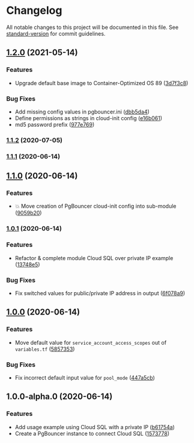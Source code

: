 # Changelog

All notable changes to this project will be documented in this file. See [standard-version](https://github.com/conventional-changelog/standard-version) for commit guidelines.

## [1.2.0](https://github.com/christippett/terraform-google-cloud-sql-pgbouncer/compare/v1.1.1...v1.2.0) (2021-05-14)


### Features

* Upgrade default base image to Container-Optimized OS 89 ([3d7f3c8](https://github.com/christippett/terraform-google-cloud-sql-pgbouncer/commit/3d7f3c84bf24b50cff47504b84535367d2b2956a))


### Bug Fixes

* Add missing config values in pgbouncer.ini ([dbb5da4](https://github.com/christippett/terraform-google-cloud-sql-pgbouncer/commit/dbb5da4e74dcdb52a55bac812bbd3a8f191d7e74))
* Define permissions as strings in cloud-init config ([e16b061](https://github.com/christippett/terraform-google-cloud-sql-pgbouncer/commit/e16b06179aa957c1fd9062928b9bae74c58368e6))
* md5 password prefix ([977e769](https://github.com/christippett/terraform-google-cloud-sql-pgbouncer/commit/977e769dadf89c37d9b4b14b2055a834623d278a))

### [1.1.2](https://github.com/christippett/terraform-cloud-sql-pgbouncer/compare/v1.1.1...v1.1.2) (2020-07-05)

### [1.1.1](https://github.com/christippett/terraform-cloud-sql-pgbouncer/compare/v1.1.0...v1.1.1) (2020-06-14)

## [1.1.0](https://github.com/christippett/terraform-cloud-sql-pgbouncer/compare/v1.0.1...v1.1.0) (2020-06-14)


### Features

* :boom: Move creation of PgBouncer cloud-init config into sub-module ([9059b20](https://github.com/christippett/terraform-cloud-sql-pgbouncer/commit/9059b204e581a6eca06e152725b047fac9dd1829))

### [1.0.1](https://github.com/christippett/terraform-cloud-sql-pgbouncer/compare/v1.0.0...v1.0.1) (2020-06-14)


### Features

* Refactor & complete module Cloud SQL over private IP example ([13748e5](https://github.com/christippett/terraform-cloud-sql-pgbouncer/commit/13748e58aa7e117e6bc36fb6dcdebb1eecca6427))


### Bug Fixes

* Fix switched values for public/private IP address in output ([6f078a9](https://github.com/christippett/terraform-cloud-sql-pgbouncer/commit/6f078a9194617062fe2099f036e52288aefe9ca6))

## [1.0.0](https://github.com/christippett/terraform-cloud-sql-pgbouncer/compare/v1.0.0-alpha.0...v1.0.0) (2020-06-14)


### Features

* Move default value for `service_account_access_scopes` out of `variables.tf` ([5857353](https://github.com/christippett/terraform-cloud-sql-pgbouncer/commit/585735330bbba9ca188425469f7a78a964b475a1))


### Bug Fixes

* Fix incorrect default input value for `pool_mode` ([447a5cb](https://github.com/christippett/terraform-cloud-sql-pgbouncer/commit/447a5cb36b90d8d72564c419f3fcadaccdd8e6be))

## 1.0.0-alpha.0 (2020-06-14)


### Features

* Add usage example using Cloud SQL with a private IP ([b61754a](https://github.com/christippett/terraform-cloud-sql-pgbouncer/commit/b61754a9c3d6421247255b1d07e7c80198fdb0b3))
* Create a PgBouncer instance to connect Cloud SQL ([1573778](https://github.com/christippett/terraform-cloud-sql-pgbouncer/commit/1573778a8f3b1231f584815f30ad626612e609c6))
